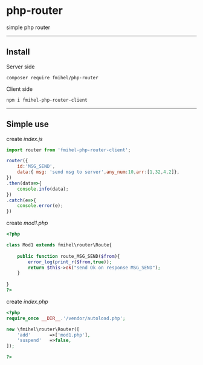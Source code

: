 # php-router
simple php router

---
## Install 

Server side

```composer require fmihel/php-router```

Client side

``` npm i fmihel-php-router-client ```

---
## Simple use


create *index.js*
```js
import router from 'fmihel-php-router-client';

router({
    id:'MSG_SEND',
    data:{ msg: 'send msg to server',any_num:10,arr:[1,32,4,2]},
})
.then(data=>{
    console.info(data);
})
.catch(e=>{
    console.error(e);
})

```

create *mod1.php*
```php
<?php

class Mod1 extends fmihel\router\Route{
    
    public function route_MSG_SEND($from){
        error_log(print_r($from,true));
        return $this->ok("send Ok on response MSG_SEND");
    }    
    
}
?>
```



create *index.php*
```php
<?php
require_once __DIR__.'/vendor/autoload.php';

new \fmihel\router\Router([
    'add'       =>['mod1.php'],
    'suspend'   =>false,
]);

?>
```




